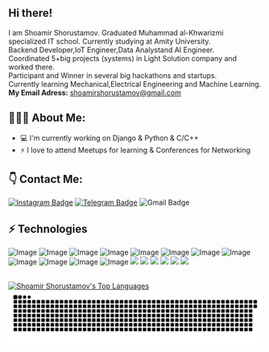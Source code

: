 <!--  <img src="https://raw.githubusercontent.com/aemmadi/aemmadi/master/wave.gif" style="with: 30px;"> -->
## Hi there!

I am  Shoamir Shorustamov. Graduated Muhammad al-Khwarizmi specialized IT school. Currently studying at Amity University. <br>
Backend Developer,IoT Engineer,Data Analystand AI Engineer. <br>
Coordinated 5+big projects (systems) in Light Solution company and worked there. <br>
Participant and Winner in several big hackathons and startups. <br>
Currently learning Mechanical,Electrical Engineering and Machine Learning. <br>
<b>My Email Adress:</b> shoamirshorustamov@gmail.com</br>
  
<h2 align="left">👨🏻‍💻 About Me:</h2>

- :computer: I'm currently working on Django & Python & C/C++
- :zap: I love to attend Meetups for learning & Conferences for Networking<br>

<h2 align="left">👇 Contact Me:</h2>

[![Instagram Badge](https://img.shields.io/badge/Instagram-E4405F?style=for-the-badge&logo=instagram&logoColor=white&link=https://t.me/shoamirg)](https://www.instagram.com/shoamirg)
[![Telegram Badge](https://img.shields.io/badge/Telegram-2CA5E0?style=for-the-badge&logo=telegram&logoColor=white&link=https://t.me/ShoamirG)](https://t.me/ShoamirG)
![Gmail Badge](https://img.shields.io/badge/Gmail-D14836?style=for-the-badge&logo=gmail&logoColor=white)


## ⚡ Technologies

![Image](https://img.shields.io/badge/Laravel-FF2D20?style=for-the-badge&logo=laravel&logoColor=white)
![Image](https://img.shields.io/badge/php-777BB4?style=for-the-badge&logo=php&logoColor=white)
![Image](https://img.shields.io/badge/MySQL-005C84?style=for-the-badge&logo=mysql&logoColor=white)
![Image](https://img.shields.io/badge/PostgreSQL-316192?style=for-the-badge&logo=postgresql&logoColor=white)
![Image](https://img.shields.io/badge/JavaScript-323330?style=for-the-badge&logo=javascript&logoColor=F7DF1E)
![Image](https://img.shields.io/badge/Vue.js-35495E?style=for-the-badge&logo=vuedotjs&logoColor=4FC08D)
![Image](https://img.shields.io/badge/React-20232A?style=for-the-badge&logo=react&logoColor=61DAFB)
![Image](https://img.shields.io/badge/Inertia.js-6549D1?style=for-the-badge&logo=inertia&logoColor=white)
![Image](https://img.shields.io/badge/jQuery-0769AD?style=for-the-badge&logo=jquery&logoColor=white)
![Image](https://img.shields.io/badge/TailwindCSS-38B2AC?style=for-the-badge&logo=tailwindcss&logoColor=white)
![Image](https://img.shields.io/badge/-Bootstrap-563D7C?style=for-the-badge&logo=bootstrap)
![Image](https://img.shields.io/badge/Wordpress-21759B?style=for-the-badge&logo=wordpress&logoColor=white)
<img src="https://img.shields.io/badge/c%20-%2300599C.svg?&style=for-the-badge&logo=c&logoColor=white"/>
<img src="https://img.shields.io/badge/-Arduino-00979D?style=for-the-badge&logo=Arduino&logoColor=white"/>
<img src="https://img.shields.io/badge/c++%20-%2300599C.svg?&style=for-the-badge&logo=c%2B%2B&ogoColor=white"/>
<img src="https://img.shields.io/badge/-Excel-217346?style=for-the-badge&logo=Microsoft-Excel&logoColor=white"/>
<img src="https://img.shields.io/badge/-Power%20BI-F2C811?style=for-the-badge&logo=Power-BI&logoColor=black"/>
<img src="https://img.shields.io/badge/-Tableau-E97627?style=for-the-badge&logo=Tableau&logoColor=white"/>

<br>

<div class="display: flex;">
 <a href="https://github.com/g/github-readme-stats"><img alt="Shoamir Shorustamov's Top Languages" src="https://github-readme-stats.vercel.app/api/top-langs/?username=Shoamirg&langs_count=8&count_private=true&layout=compact&theme=dracula" /></a>
 <img src="https://github.com/theMir8/theMir8/blob/output/github-contribution-grid-snake.svg" />
</div>

<br>

<!-- <p align="center"> <img src="https://github-readme-stats.vercel.app/api?username=shoamir&show_icons=true&theme=gotham" alt="shoamir" /> --!
